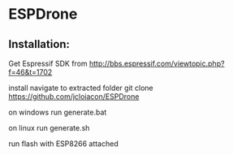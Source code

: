 # ESPDrone

## Installation: 

Get Espressif SDK from 
http://bbs.espressif.com/viewtopic.php?f=46&t=1702

install 
navigate to extracted folder
git clone https://github.com/jcloiacon/ESPDrone

on windows
run generate.bat

on linux 
run generate.sh

run flash with ESP8266 attached

